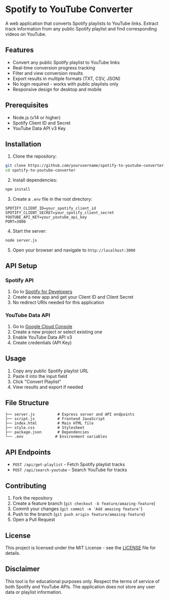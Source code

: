 # Spotify to YouTube Converter

A web application that converts Spotify playlists to YouTube links. Extract track information from any public Spotify playlist and find corresponding videos on YouTube.

## Features

- Convert any public Spotify playlist to YouTube links
- Real-time conversion progress tracking
- Filter and view conversion results
- Export results in multiple formats (TXT, CSV, JSON)
- No login required - works with public playlists only
- Responsive design for desktop and mobile

## Prerequisites

- Node.js (v14 or higher)
- Spotify Client ID and Secret
- YouTube Data API v3 Key

## Installation

1. Clone the repository:
```bash
git clone https://github.com/yourusername/spotify-to-youtube-converter.git
cd spotify-to-youtube-converter
```

2. Install dependencies:
```bash
npm install
```

3. Create a `.env` file in the root directory:
```env
SPOTIFY_CLIENT_ID=your_spotify_client_id
SPOTIFY_CLIENT_SECRET=your_spotify_client_secret
YOUTUBE_API_KEY=your_youtube_api_key
PORT=3000
```

4. Start the server:
```bash
node server.js
```

5. Open your browser and navigate to `http://localhost:3000`

## API Setup

### Spotify API
1. Go to [Spotify for Developers](https://developer.spotify.com/)
2. Create a new app and get your Client ID and Client Secret
3. No redirect URIs needed for this application

### YouTube Data API
1. Go to [Google Cloud Console](https://console.cloud.google.com/)
2. Create a new project or select existing one
3. Enable YouTube Data API v3
4. Create credentials (API Key)

## Usage

1. Copy any public Spotify playlist URL
2. Paste it into the input field
3. Click "Convert Playlist"
4. View results and export if needed

## File Structure

```
├── server.js          # Express server and API endpoints
├── script.js          # Frontend JavaScript
├── index.html         # Main HTML file
├── style.css          # Stylesheet
├── package.json       # Dependencies
└── .env              # Environment variables
```

## API Endpoints

- `POST /api/get-playlist` - Fetch Spotify playlist tracks
- `POST /api/search-youtube` - Search YouTube for tracks

## Contributing

1. Fork the repository
2. Create a feature branch (`git checkout -b feature/amazing-feature`)
3. Commit your changes (`git commit -m 'Add amazing feature'`)
4. Push to the branch (`git push origin feature/amazing-feature`)
5. Open a Pull Request

## License

This project is licensed under the MIT License - see the [LICENSE](LICENSE) file for details.

## Disclaimer

This tool is for educational purposes only. Respect the terms of service of both Spotify and YouTube APIs. The application does not store any user data or playlist information.
